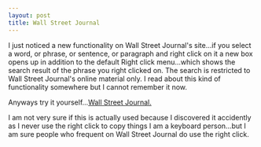 ```yaml
---
layout: post
title: Wall Street Journal
---
```


I just noticed a new functionality on Wall Street Journal's site...if you select a word, or phrase, or sentence, or paragraph and right click on it a new box opens up in addition to the default Right click menu...which shows the search result of the phrase you right clicked on. The search is restricted to Wall Street Journal's online material only. I read about this kind of functionality somewhere but I cannot remember it now.

Anyways try it yourself...[Wall Street Journal.](<http://online.wsj.com/public/us>)

I am not very sure if this is actually used because I discovered it accidently as I never use the right click to copy things I am a keyboard person...but I am sure people who frequent on Wall Street Journal do use the right click.